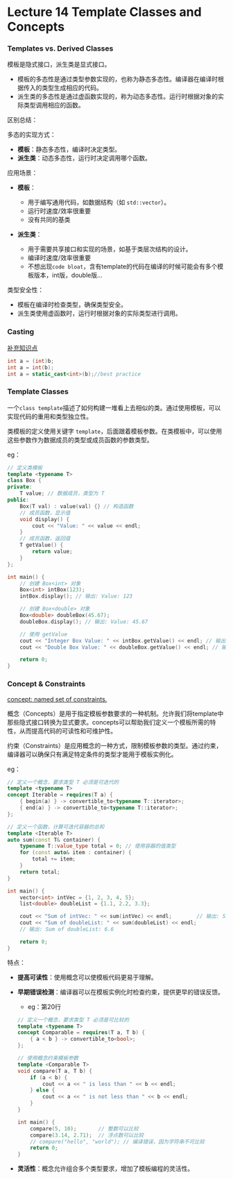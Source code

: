 # Lecture 14 Template Classes and Concepts

### Templates vs. Derived Classes

模板是隐式接口，派生类是显式接口。

+ 模板的多态性是通过类型参数实现的，也称为静态多态性。编译器在编译时根据传入的类型生成相应的代码。
+ 派生类的多态性是通过虚函数实现的，称为动态多态性。运行时根据对象的实际类型调用相应的函数。

区别总结：

多态的实现方式：

- **模板**：静态多态性，编译时决定类型。
- **派生类**：动态多态性，运行时决定调用哪个函数。

应用场景：

+ **模板**：
	+ 用于编写通用代码，如数据结构（如 `std::vector`）。
	+ 运行时速度/效率很重要
	+ 没有共同的基类

+ **派生类**：
	+ 用于需要共享接口和实现的场景，如基于类层次结构的设计。 
	+ 编译时速度/效率很重要
	+ 不想出现`code bloat`，含有template的代码在编译的时候可能会有多个模板版本，int版，double版...

类型安全性：

- 模板在编译时检查类型，确保类型安全。
- 派生类使用虚函数时，运行时根据对象的实际类型进行调用。



### Casting

<u>补充知识点</u>

```c++
int a = (int)b;
int a = int(b);
int a = static_cast<int>(b);//best practice
```



### Template Classes

一个`class template`描述了如何构建一堆看上去相似的类。通过使用模板，可以实现代码的重用和类型独立性。

类模板的定义使用关键字 `template`，后面跟着模板参数。在类模板中，可以使用这些参数作为数据成员的类型或成员函数的参数类型。

eg：

```c++
// 定义类模板
template <typename T>
class Box {
private:
    T value; // 数据成员，类型为 T
public:
    Box(T val) : value(val) {} // 构造函数
    // 成员函数，显示值
    void display() {
        cout << "Value: " << value << endl;
    }
    // 成员函数，返回值
    T getValue() {
        return value;
    }
};

int main() {
    // 创建 Box<int> 对象
    Box<int> intBox(123);
    intBox.display(); // 输出: Value: 123

    // 创建 Box<double> 对象
    Box<double> doubleBox(45.67);
    doubleBox.display(); // 输出: Value: 45.67

    // 使用 getValue
    cout << "Integer Box Value: " << intBox.getValue() << endl; // 输出: 123
    cout << "Double Box Value: " << doubleBox.getValue() << endl; // 输出: 45.67

    return 0;
}
```



### Concept & Constraints

<u>concept: named set of constraints.</u>

概念（Concepts）是用于指定模板参数要求的一种机制。允许我们将template中那些隐式接口转换为显式要求。concepts可以帮助我们定义一个模板所需的特性，从而提高代码的可读性和可维护性。

约束（Constraints）是应用概念的一种方式，限制模板参数的类型。通过约束，编译器可以确保只有满足特定条件的类型才能用于模板实例化。

eg：

```c++
// 定义一个概念，要求类型 T 必须是可迭代的
template <typename T>
concept Iterable = requires(T a) {
    { begin(a) } -> convertible_to<typename T::iterator>;
    { end(a) } -> convertible_to<typename T::iterator>;
};

// 定义一个函数，计算可迭代容器的总和
template <Iterable T>
auto sum(const T& container) {
    typename T::value_type total = 0; // 使用容器的值类型
    for (const auto& item : container) {
        total += item;
    }
    return total;
}

int main() {
    vector<int> intVec = {1, 2, 3, 4, 5};
    list<double> doubleList = {1.1, 2.2, 3.3};

    cout << "Sum of intVec: " << sum(intVec) << endl;        // 输出: Sum of intVec: 15
    cout << "Sum of doubleList: " << sum(doubleList) << endl; 
  	// 输出: Sum of doubleList: 6.6

    return 0;
}
```

特点：

+ **提高可读性**：使用概念可以使模板代码更易于理解。

+ **早期错误检测**：编译器可以在模板实例化时检查约束，提供更早的错误反馈。

	+ eg：第20行

	```c++
	// 定义一个概念，要求类型 T 必须是可比较的
	template <typename T>
	concept Comparable = requires(T a, T b) {
	    { a < b } -> convertible_to<bool>;
	};
	
	// 使用概念约束模板参数
	template <Comparable T>
	void compare(T a, T b) {
	    if (a < b) {
	        cout << a << " is less than " << b << endl;
	    } else {
	        cout << a << " is not less than " << b << endl;
	    }
	}
	
	int main() {
	    compare(5, 10);       // 整数可以比较
	    compare(3.14, 2.71);  // 浮点数可以比较
	    // compare("hello", "world"); // 编译错误，因为字符串不可比较
	    return 0;
	}
	
	```

+ **灵活性**：概念允许组合多个类型要求，增加了模板编程的灵活性。
